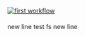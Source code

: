 [![first workflow](https://github.com/akhileshmishrabiz/hands-on/actions/workflows/first-workflow.yaml/badge.svg)](https://github.com/akhileshmishrabiz/hands-on/actions/workflows/first-workflow.yaml)
####
new line test fs
new line